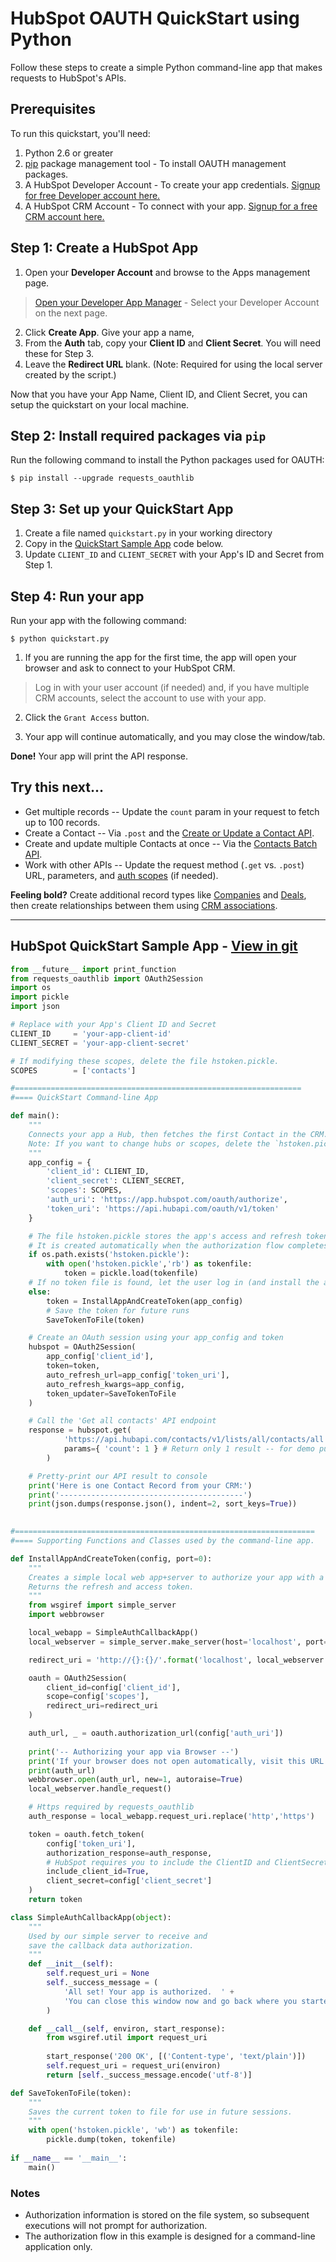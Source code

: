 # HubSpot OAUTH QuickStart using Python

Follow these steps to create a simple Python command-line app that makes requests to HubSpot's APIs.

## Prerequisites

To run this quickstart, you'll need:

1. Python 2.6 or greater
2. [pip](https://pypi.python.org/pypi/pip) package management tool - To install OAUTH management packages.
3. A HubSpot Developer Account - To create your app credentials. [Signup for free Developer account here.](https://developers.hubspot.com/get-started?utm_source=khlavka-hubspotquickstartpython&utm_medium=git)
4. A HubSpot CRM Account - To connect with your app. [Signup for a free CRM account here.](https://www.hubspot.com/products/get-started?utm_source=khlavka-hubspotquickstartpython&utm_medium=git) 

## Step 1: Create a HubSpot App

1. Open your **Developer Account** and browse to the Apps management page.
  
  > <a href="https://app.hubspot.com/l/developer/applications" target="_blank">Open your Developer App Manager</a> - Select your Developer Account on the next page.

2. Click **Create App**. Give your app a name, 
3. From the **Auth** tab, copy your **Client ID** and **Client Secret**.  You will need these for Step 3.
4. Leave the **Redirect URL** blank. (Note: Required for using the local server created by the script.)

Now that you have your App Name, Client ID, and Client Secret, you can setup the quickstart on your local machine.

## Step 2: Install required packages via `pip`

Run the following command to install the Python packages used for OAUTH:

    $ pip install --upgrade requests_oauthlib

## Step 3: Set up your QuickStart App

  1. Create a file named `quickstart.py` in your working directory
  2. Copy in the [QuickStart Sample App](#hubspot-quickstart-sample-app---view-in-git) code below.
  3. Update `CLIENT_ID` and `CLIENT_SECRET` with your App's ID and Secret from Step 1.

## Step 4: Run your app

Run your app with the following command:

    $ python quickstart.py

1. If you are running the app for the first time, the app will open your browser and ask to connect to your HubSpot CRM. 

> Log in with your user account (if needed) and, if you have multiple CRM accounts, select the account to use with your app.

2. Click the `Grant Access` button.

3. Your app will continue automatically, and you may close the window/tab.

**Done!** Your app will print the API response.


## Try this next...

* Get multiple records -- Update the `count` param in your request to fetch up to 100 records.
* Create a Contact -- Via `.post` and the [Create or Update a Contact API](https://developers.hubspot.com/docs/methods/contacts/create_or_update).
* Create and update multiple Contacts at once -- Via the [Contacts Batch API](https://developers.hubspot.com/docs/methods/contacts/batch_create_or_update).
* Work with other APIs -- Update the request method (`.get` vs. `.post`) URL, parameters, and [auth scopes](https://developers.hubspot.com/docs/methods/oauth2/initiate-oauth-integration#scopes) (if needed).

**Feeling bold?** Create additional record types like [Companies](https://developers.hubspot.com/docs/methods/companies/create_company) and [Deals](https://developers.hubspot.com/docs/methods/deals/create_deal), then create relationships between them using [CRM associations](https://developers.hubspot.com/docs/methods/crm-associations/crm-associations-overview).

----

## HubSpot QuickStart Sample App - [View in git](quickstart/quickstart.py)

```python
from __future__ import print_function
from requests_oauthlib import OAuth2Session  
import os
import pickle
import json

# Replace with your App's Client ID and Secret
CLIENT_ID     = 'your-app-client-id'
CLIENT_SECRET = 'your-app-client-secret'

# If modifying these scopes, delete the file hstoken.pickle.
SCOPES        = ['contacts']

#================================================================
#==== QuickStart Command-line App

def main():
    """
    Connects your app a Hub, then fetches the first Contact in the CRM.
    Note: If you want to change hubs or scopes, delete the `hstoken.pickle` file and rerun.
    """
    app_config = {
        'client_id': CLIENT_ID,
        'client_secret': CLIENT_SECRET,
        'scopes': SCOPES,
        'auth_uri': 'https://app.hubspot.com/oauth/authorize',
        'token_uri': 'https://api.hubapi.com/oauth/v1/token'
    }

    # The file hstoken.pickle stores the app's access and refresh tokens for the hub you connect to.
    # It is created automatically when the authorization flow completes for the first time.
    if os.path.exists('hstoken.pickle'):
        with open('hstoken.pickle','rb') as tokenfile:
            token = pickle.load(tokenfile)
    # If no token file is found, let the user log in (and install the app if needed)
    else:
        token = InstallAppAndCreateToken(app_config)
        # Save the token for future runs
        SaveTokenToFile(token)

    # Create an OAuth session using your app_config and token
    hubspot = OAuth2Session(
        app_config['client_id'], 
        token=token, 
        auto_refresh_url=app_config['token_uri'],
        auto_refresh_kwargs=app_config, 
        token_updater=SaveTokenToFile
    )

    # Call the 'Get all contacts' API endpoint
    response = hubspot.get(
            'https://api.hubapi.com/contacts/v1/lists/all/contacts/all', 
            params={ 'count': 1 } # Return only 1 result -- for demo purposes
        )

    # Pretty-print our API result to console
    print('Here is one Contact Record from your CRM:')
    print('-----------------------------------------')
    print(json.dumps(response.json(), indent=2, sort_keys=True))

    
#===================================================================
#==== Supporting Functions and Classes used by the command-line app. 

def InstallAppAndCreateToken(config, port=0):
    """
    Creates a simple local web app+server to authorize your app with a HubSpot hub.
    Returns the refresh and access token.
    """  
    from wsgiref import simple_server
    import webbrowser

    local_webapp = SimpleAuthCallbackApp()
    local_webserver = simple_server.make_server(host='localhost', port=port, app=local_webapp)

    redirect_uri = 'http://{}:{}/'.format('localhost', local_webserver.server_port)

    oauth = OAuth2Session(
        client_id=config['client_id'],
        scope=config['scopes'],
        redirect_uri=redirect_uri
    )

    auth_url, _ = oauth.authorization_url(config['auth_uri'])
    
    print('-- Authorizing your app via Browser --')
    print('If your browser does not open automatically, visit this URL:')
    print(auth_url)
    webbrowser.open(auth_url, new=1, autoraise=True)
    local_webserver.handle_request()

    # Https required by requests_oauthlib 
    auth_response = local_webapp.request_uri.replace('http','https')

    token = oauth.fetch_token(
        config['token_uri'],
        authorization_response=auth_response,
        # HubSpot requires you to include the ClientID and ClientSecret
        include_client_id=True,
        client_secret=config['client_secret']
    )
    return token

class SimpleAuthCallbackApp(object):
    """
    Used by our simple server to receive and 
    save the callback data authorization.
    """
    def __init__(self):
        self.request_uri = None
        self._success_message = (
            'All set! Your app is authorized.  ' + 
            'You can close this window now and go back where you started from.'
        )

    def __call__(self, environ, start_response):
        from wsgiref.util import request_uri
        
        start_response('200 OK', [('Content-type', 'text/plain')])
        self.request_uri = request_uri(environ)
        return [self._success_message.encode('utf-8')]

def SaveTokenToFile(token):
    """
    Saves the current token to file for use in future sessions.
    """
    with open('hstoken.pickle', 'wb') as tokenfile:
        pickle.dump(token, tokenfile)
        
if __name__ == '__main__':
    main()
```

### Notes

* Authorization information is stored on the file system, so subsequent executions will not prompt for authorization.
* The authorization flow in this example is designed for a command-line application only.
